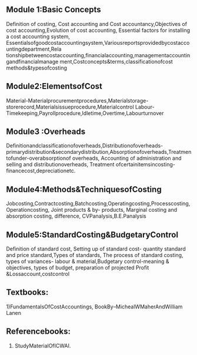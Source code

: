 ## Module 1:Basic Concepts
Definition of costing, Cost accounting and Cost accountancy,Objectives of cost 
accounting,Evolution of cost accounting, Essential factors for installing a cost accounting 
system, 
Essentialsofgoodcostaccountingsystem,Variousreportsprovidedbycostaccountingdepartment,Rela
tionshipbetweencostaccounting,financialaccounting,managementaccountingandfinancialmanage
ment,Costconcepts&terms,classificationofcost methods&typesofcosting
## Module2:ElementsofCost
Material-Materialprocurementprocedures,Materialstorage-storerecord,Materialsissueprocedure,Materialcontrol
Labour-Timekeeping,Payrollprocedure,Idletime,Overtime,Labourturnover
## Module3 :Overheads
Definitionandclassificationofoverheads,Distributionofoverheads-primarydistribution&secondarydistribution,Absorptionofoverheads,Treatmentofunder-overabsorptionof
overheads, Accounting of administration and selling and distributionoverheads, Treatment 
ofcertainitemsincosting-financecost,depreciationetc.
## Module4:Methods&TechniquesofCosting
Jobcosting,Contractcosting,Batchcosting,Operatingcosting,Processcosting,Operationcosting, 
Joint products & by- products, Marginal costing and absorption costing, difference, 
CVPanalysis,B.E.Panalysis
## Module5:StandardCosting&BudgetaryControl
Definition of standard cost, Setting up of standard cost- quantity standard and price 
standard,Types of standards, The process of standard costing, types of variances- labour & 
material,Budgetary control-meaning & objectives, types of budget, preparation of projected 
Profit &Lossaccount,costcontrol
## Textbooks:
1)FundamentalsOfCostAccountings, BookBy–MichealWMaherAndWilliam Lanen
## Referencebooks:
1) StudyMaterialOfICWAI.